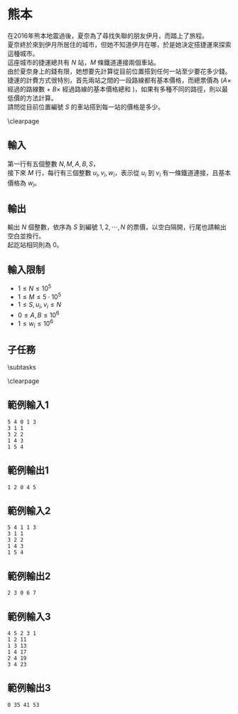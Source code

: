 # 熊本

在2016年熊本地震過後，夏奈為了尋找失聯的朋友伊月，而踏上了旅程。  
夏奈終於來到伊月所居住的城市，但她不知道伊月在哪，於是她決定搭捷運來探索這種城市。  
這座城市的捷運總共有 $N$ 站，$M$ 條鐵道連接兩個車站。  
由於夏奈身上的錢有限，她想要先計算從目前位置搭到任何一站至少要花多少錢。  
捷運的計費方式很特別，首先兩站之間的一段路線都有基本價格，而總票價為 $(A \times$ 經過的路線數 $+~B \times$ 經過路線的基本價格總和 $)$，如果有多種不同的路徑，則以最低價的方法計算。  
請問從目前位置編號 $S$ 的車站搭到每一站的價格是多少。  

\clearpage

## 輸入
第一行有五個整數 $N, M, A, B, S$，  
接下來 $M$ 行，每行有三個整數 $u_i, v_i, w_i$，表示從 $u_i$ 到 $v_i$ 有一條鐵道連接，且基本價格為 $w_i$。  

## 輸出
輸出 $N$ 個整數，依序為 $S$ 到編號 $1, 2, \cdots, N$ 的票價，以空白隔開，行尾也請輸出空白並換行。  
起訖站相同則為 $0$。  

## 輸入限制
- $1 \le N \le 10^5$
- $1 \le M \le 5 \cdot 10^5$
- $1 \le S, u_i, v_i \le N$
- $0 \le A, B \le 10^6$
- $1 \le w_i \le 10^6$

## 子任務
\subtasks

\clearpage

## 範例輸入1
```
5 4 0 1 3
3 1 1
3 2 2
1 4 3
1 5 4
```

## 範例輸出1
```
1 2 0 4 5
```

## 範例輸入2
```
5 4 1 1 3
3 1 1
3 2 2
1 4 3
1 5 4
```

## 範例輸出2
```
2 3 0 6 7
```

## 範例輸入3
```
4 5 2 3 1
1 2 11
1 3 13
1 4 17
2 4 19
3 4 23
```

## 範例輸出3
```
0 35 41 53
```
